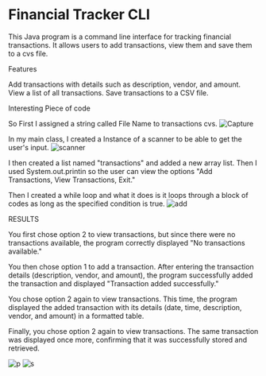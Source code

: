 # Financial Tracker CLI

This Java program is a command line interface for tracking financial transactions. It allows users to add transactions, view them and save them to a cvs file.

Features

Add transactions with details such as description, vendor, and amount.
View a list of all transactions.
Save transactions to a CSV file.

Interesting Piece of code

So First I assigned a string called File Name to transactions cvs. 
![Capture](https://github.com/JBueno3/CapstoneOne_AccountingLedger/assets/166542802/5a00d003-cef3-4774-9aaf-58bb4762bea3)

In my main class, I created a Instance of a scanner to be able to get the user's input. 
![scanner](https://github.com/JBueno3/CapstoneOne_AccountingLedger/assets/166542802/d6d60d79-ac81-4a26-8525-2659a1802517)

I then created a list named "transactions" and added a new array list. Then I used System.out.printin so the user can view the options "Add Transactions, View Transactions, Exit."

Then I created a while loop and what it does is it loops through a block of codes as long as the specified condition is true. 
![add](https://github.com/JBueno3/CapstoneOne_AccountingLedger/assets/166542802/27a1537e-24e4-4c51-b498-163e53f0344b)










RESULTS

You first chose option 2 to view transactions, but since there were no transactions available, the program correctly displayed "No transactions available."

You then chose option 1 to add a transaction. After entering the transaction details (description, vendor, and amount), the program successfully added the transaction and displayed "Transaction added successfully."

You chose option 2 again to view transactions. This time, the program displayed the added transaction with its details (date, time, description, vendor, and amount) in a formatted table.

Finally, you chose option 2 again to view transactions. The same transaction was displayed once more, confirming that it was successfully stored and retrieved.

![p](https://github.com/JBueno3/CapstoneOne_AccountingLedger/assets/166542802/e9c00e87-c0a0-47b3-8544-d590f75f9e37)
![s](https://github.com/JBueno3/CapstoneOne_AccountingLedger/assets/166542802/ba5dc57c-3a38-4d95-9777-53ad6fdaafaf)

 
